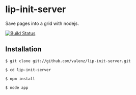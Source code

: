 # lip-init-server
Save pages into a grid with nodejs.

[![Build Status](https://travis-ci.org/valenz/lip-init-server.png?branch=master)](https://travis-ci.org/valenz/lip-init-server)

## Installation
	$ git clone git://github.com/valenz/lip-init-server.git

	$ cd lip-init-server

	$ npm install

	$ node app
